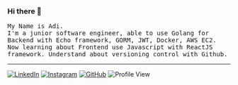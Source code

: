 ### Hi there 👋

<samp>
  My Name is Adi.
  <br>I'm a junior software engineer, able to use Golang for Backend with Echo framework, GORM, JWT, Docker, AWS EC2. Now learning about Frontend use Javascript with ReactJS framework. Understand about versioning control with Github.
</samp>

<hr>

[![LinkedIn](https://img.shields.io/badge/linkedin-%230077B5.svg?&style=for-the-badge&logo=linkedin&logoColor=white)](https://www.linkedin.com/in/adi-cipta-pratama/)
[![Instagram](https://img.shields.io/badge/-adiciptapratama-DD2A7B?style=flat&logo=Instagram&logoColor=white&link=https://www.instagram.com/adiciptapratama/)](https://www.instagram.com/adiciptapratama/)
[![GitHub](https://img.shields.io/badge/-adicipta-333333?style=flat&logo=Github&logoColor=white&link=https://github.com/iswanulumam)](https://github.com/adicipta)
![Profile View](https://visitor-badge.laobi.icu/badge?page_id=adicipta.visitor-badge)

<!--
**adicipta/adicipta** is a ✨ _special_ ✨ repository because its `README.md` (this file) appears on your GitHub profile.

Here are some ideas to get you started:

- 🔭 I’m currently working on ...
- 🌱 I’m currently learning ...
- 👯 I’m looking to collaborate on ...
- 🤔 I’m looking for help with ...
- 💬 Ask me about ...
- 📫 How to reach me: ...
- 😄 Pronouns: ...
- ⚡ Fun fact: ...
-->
